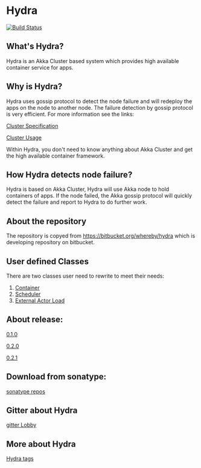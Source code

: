 # Hydra

[![Build Status](https://travis-ci.org/wherby/Hydra.svg?branch=master)](https://travis-ci.org/wherby/Hydra)

## What's Hydra?

Hydra is an Akka Cluster based system which provides high available container service for apps.

## Why is Hydra?

Hydra uses gossip protocol to detect the node failure and will redeploy the apps on the node to another node.
The failure detection by gossip protocol is very efficient. For more information see the links: 

  [Cluster Specification](https://doc.akka.io/docs/akka/current/scala/common/cluster.html)

  [Cluster Usage](https://doc.akka.io/docs/akka/current/scala/cluster-usage.html)
  
Within Hydra, you don't need to know anything about Akka Cluster and get the high available container framework.

## How Hydra detects node failure?

Hydra is based on Akka Cluster, Hydra will use Akka node to hold containers of apps. If the node failed, the Akka gossip
protocol will quickly detect the failure and report to Hydra to do further work.

## About the repository

The repository is copyed from https://bitbucket.org/whereby/hydra which is developing repository on bitbucket.


## User defined Classes

There are two classes user need to rewrite to meet their needs:

 1. [Container](./Docs/Container.md)  
 2. [Scheduler](./Docs/Scheduler.md)
 3. [External Actor Load](./Docs/ExternalActorLoad.md)

## About release:

 [0.1.0](https://github.com/wherby/HydraRelease/tree/master/0.1.0)
 
 [0.2.0](https://github.com/wherby/HydraRelease/tree/master/0.2.0)

 [0.2.1](https://github.com/wherby/HydraRelease/tree/master/0.2.1)


## Download from sonatype:

[sonatype repos](https://oss.sonatype.org/content/groups/staging/io/github/wherby/)


## Gitter about Hydra

[gitter Lobby](https://gitter.im/wherby/Lobby)

## More about Hydra

[Hydra tags](https://wherby.github.io/tags/#hydra)





